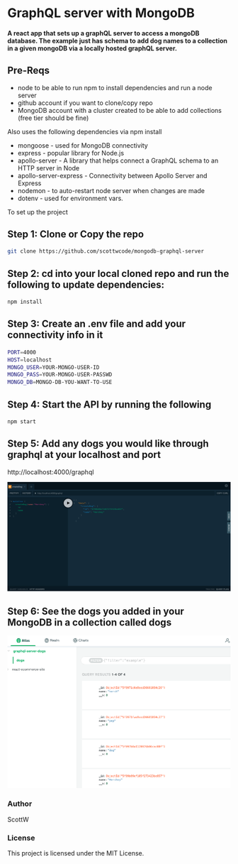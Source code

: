 # GraphQL server with MongoDB

#### A react app that sets up a graphQL server to access a mongoDB database. The example just has schema to add dog names to a collection in a given mongoDB via a locally hosted graphQL server.

## Pre-Reqs

- node to be able to run npm to install dependencies and run a node server
- github account if you want to clone/copy repo
- MongoDB account with a cluster created to be able to add collections (free tier should be fine)

Also uses the following dependencies via npm install

- mongoose - used for MongoDB connectivity
- express - popular library for Node.js
- apollo-server - A library that helps connect a GraphQL schema to an HTTP server in Node
- apollo-server-express - Connectivity between Apollo Server and Express
- nodemon - to auto-restart node server when changes are made
- dotenv - used for environment vars.

To set up the project

## Step 1: Clone or Copy the repo

```bash
git clone https://github.com/scottwcode/mongodb-graphql-server
```

## Step 2: cd into your local cloned repo and run the following to update dependencies:

```bash
npm install
```

## Step 3: Create an .env file and add your connectivity info in it

```bash
PORT=4000
HOST=localhost
MONGO_USER=YOUR-MONGO-USER-ID
MONGO_PASS=YOUR-MONGO-USER-PASSWD
MONGO_DB=MONGO-DB-YOU-WANT-TO-USE
```

## Step 4: Start the API by running the following

```bash
npm start
```

## Step 5: Add any dogs you would like through graphql at your localhost and port

http://localhost:4000/graphql

![graph QL createDog screenshot](screenshots/graphQL-createdog.png 'graphQL-createDog-mutation')

## Step 6: See the dogs you added in your MongoDB in a collection called dogs

![MongoDB dogs collection screenshot](screenshots/mongoDB-createdog.png 'mongoDB-dogs-collection')

### Author

ScottW

### License

This project is licensed under the MIT License.
